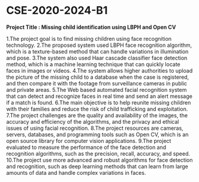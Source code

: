 # CSE-2020-2024-B1
**Project Title : Missing child identification using LBPH and Open CV**

1.The project goal is to find missing children using face recognition technology.
2.The proposed system used LBPH face recognition algorithm, which is a texture-based method that can handle variations in illumination and pose.
3.The system also used Haar cascade classifier face detection method, which is a machine learning technique that can quickly locate faces in images or videos.
4.The system allows higher authorities to upload the picture of the missing child to a database when the case is registered, and then compare it with the footage from surveillance cameras in public and private areas.
5.The Web based automated facial recognition system that can detect and recognize faces in real time and send an alert message if a match is  found.
6.The main objective is to help reunite missing children with their families and reduce the risk of child trafficking and exploitation.
7.The project challenges are the quality and availability of the images, the accuracy and efficiency of the algorithms, and the privacy and ethical issues of using facial recognition.
8.The project resources are cameras, servers, databases, and programming tools such as Open CV, which is an open source library for computer vision applications.
9.The project evaluated to measure the performance of the face detection and recognition algorithms, such as the precision, recall, accuracy,  and speed.
10.The project use more advanced and robust algorithms for face detection and recognition, such as deep learning methods that can learn from large amounts of data and handle complex variations in faces.

